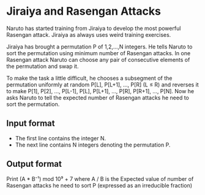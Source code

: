 # Jiraiya and Rasengan Attacks

Naruto has started training from Jiraiya to develop the most powerful Rasengan attack. Jiraiya as always uses weird training exercises.

Jiraiya has brought a permutation P of 1,2,...,N integers. He tells Naruto to sort the permutation using minimum number of Rasengan attacks. In one Rasengan attack Naruto can choose any pair of consecutive elements of the permutation and swap it.

To make the task a little difficult, he chooses a subsegment of the permutation uniformly at random P[L], P[L+1], ..., P[R] (L ≤ R) and reverses it to make P[1], P[2], ..., P[L-1], P[L], P[L+1], ..., P[R], P[R+1], ..., P[N]. Now he asks Naruto to tell the expected number of Rasengan attacks he need to sort the permutation.

## Input format

- The first line contains the integer N.
- The next line contains N integers denoting the permutation P.

## Output format

Print (A \* B⁻¹) mod 10⁹ + 7 where A / B is the Expected value of number of Rasengan attacks he need to sort P (expressed as an irreducible fraction)
